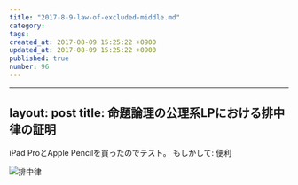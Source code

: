 ```yaml
---
title: "2017-8-9-law-of-excluded-middle.md"
category: 
tags: 
created_at: 2017-08-09 15:25:22 +0900
updated_at: 2017-08-09 15:25:22 +0900
published: true
number: 96
---
```


---
layout: post
title: 命題論理の公理系LPにおける排中律の証明
---


iPad ProとApple Pencilを買ったのでテスト。
もしかして: 便利

![排中律](https://img.esa.io/uploads/production/attachments/2245/2017/08/09/2884/6e65869a-25a4-486c-bfb8-50cc42fedd9b.png)

